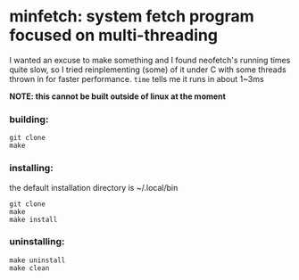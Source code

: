 # minfetch: system fetch program focused on multi-threading

I wanted an excuse to make something and I found neofetch's running times
quite slow, so I tried reinplementing (some) of it under C with some threads 
thrown in for faster performance. `time` tells me it runs in about 1~3ms

**NOTE: this cannot be built outside of linux at the moment**

### building:
```
git clone
make
```

### installing:
the default installation directory is ~/.local/bin
```
git clone
make
make install
```

### uninstalling:
```
make uninstall
make clean
```
